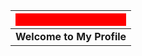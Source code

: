 | <div style="background-color: red; padding: 10px; color: white; text-align: center;"> 
| :--: |
| **Welcome to My Profile** |
